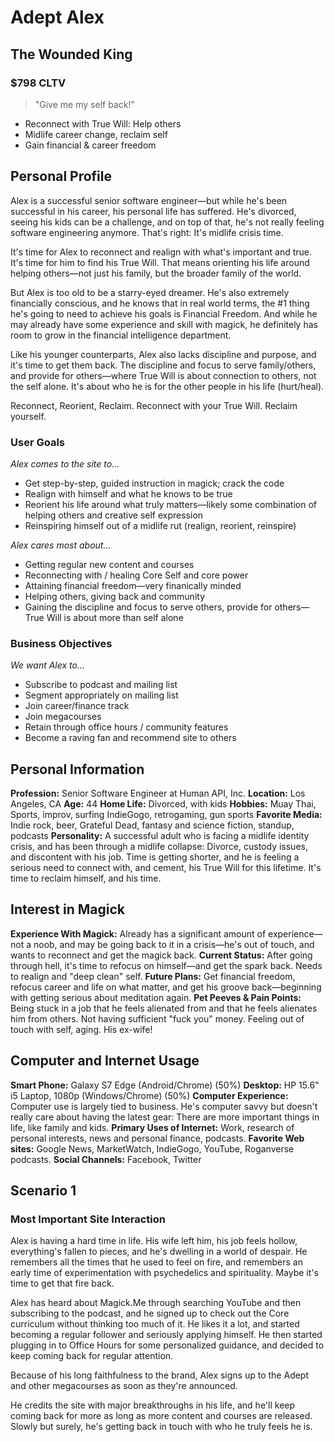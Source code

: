 # Adept Alex
## The Wounded King
### $798 CLTV

> "Give me my self back!"

- Reconnect with True Will: Help others
- Midlife career change, reclaim self 
- Gain financial & career freedom

## Personal Profile

Alex is a successful senior software engineer—but while he's been successful in his career, his personal life has suffered. He's divorced, seeing his kids can be a challenge, and on top of that, he's not really feeling software engineering anymore. That's right: It's midlife crisis time.

It's time for Alex to reconnect and realign with what's important and true. It's time for him to find his True Will. That means orienting his life around helping others—not just his family, but the broader family of the world.

But Alex is too old to be a starry-eyed dreamer. He's also extremely financially conscious, and he knows that in real world terms, the #1 thing he's going to need to achieve his goals is Financial Freedom. And while he may already have some experience and skill with magick, he definitely has room to grow in the financial intelligence department.

Like his younger counterparts, Alex also lacks discipline and purpose, and it's time to get them back. The discipline and focus to serve family/others, and provide for others—where True Will is about connection to others, not the self alone. It's about who he is for the other people in his life (hurt/heal).

Reconnect, Reorient, Reclaim. Reconnect with your True Will. Reclaim yourself.

### User Goals
*Alex comes to the site to...*
- Get step-by-step, guided instruction in magick; crack the code
- Realign with himself and what he knows to be true
- Reorient his life around what truly matters—likely some combination of helping others and creative self expression
- Reinspiring himself out of a midlife rut (realign, reorient, reinspire)

*Alex cares most about...*
- Getting regular new content and courses
- Reconnecting with / healing Core Self and core power
- Attaining financial freedom—very finanically minded
- Helping others, giving back and community
- Gaining the discipline and focus to serve others, provide for others—True Will is about more than self alone

### Business Objectives
*We want Alex to...*
- Subscribe to podcast and mailing list
- Segment appropriately on mailing list
- Join career/finance track
- Join megacourses
- Retain through office hours / community features
- Become a raving fan and recommend site to others

## Personal Information
**Profession:** Senior Software Engineer at Human API, Inc.
**Location:** Los Angeles, CA
**Age:** 44
**Home Life:** Divorced, with kids
**Hobbies:** Muay Thai, Sports, improv, surfing IndieGogo, retrogaming, gun sports
**Favorite Media:** Indie rock, beer, Grateful Dead, fantasy and science fiction, standup, podcasts
**Personality:** A successful adult who is facing a midlife identity crisis, and has been through a midlife collapse: Divorce, custody issues, and discontent with his job. Time is getting shorter, and he is feeling a serious need to connect with, and cement, his True Will for this lifetime. It's time to reclaim himself, and his time.

## Interest in Magick
**Experience With Magick:** Already has a significant amount of experience—not a noob, and may be going back to it in a crisis—he's out of touch, and wants to reconnect and get the magick back.
**Current Status:** After going through hell, it's time to refocus on himself—and get the spark back. Needs to realign and "deep clean" self.
**Future Plans:** Get financial freedom, refocus career and life on what matter, and get his groove back—beginning with getting serious about meditation again.
**Pet Peeves & Pain Points:** Being stuck in a job that he feels alienated from and that he feels alienates him from others. Not having sufficient "fuck you" money. Feeling out of touch with self, aging. His ex-wife!

## Computer and Internet Usage
**Smart Phone:** Galaxy S7 Edge (Android/Chrome) (50%)
**Desktop:** HP 15.6" i5 Laptop, 1080p (Windows/Chrome) (50%)
**Computer Experience:** Computer use is largely tied to business. He's computer savvy but doesn't really care about having the latest gear: There are more important things in life, like family and kids.
**Primary Uses of Internet:** Work, research of personal interests, news and personal finance, podcasts.
**Favorite Web sites:** Google News, MarketWatch, IndieGogo, YouTube, Roganverse podcasts.
**Social Channels:** Facebook, Twitter

## Scenario 1
### Most Important Site Interaction

Alex is having a hard time in life. His wife left him, his job feels hollow, everything's fallen to pieces, and he's dwelling in a world of despair. He remembers all the times that he used to feel on fire, and remembers an early time of experimentation with psychedelics and spirituality. Maybe it's time to get that fire back.

Alex has heard about Magick.Me through searching YouTube and then subscribing to the podcast, and he signed up to check out the Core curriculum without thinking too much of it. He likes it a lot, and started becoming a regular follower and seriously applying himself. He then started plugging in to Office Hours for some personalized guidance, and decided to keep coming back for regular attention.

Because of his long faithfulness to the brand, Alex signs up to the Adept and other megacourses as soon as they're announced.

He credits the site with major breakthroughs in his life, and he'll keep coming back for more as long as more content and courses are released. Slowly but surely, he's getting back in touch with who he truly feels he is.